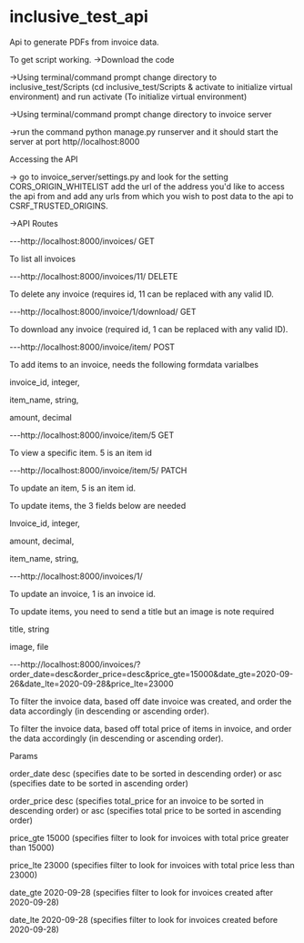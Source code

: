 # inclusive_test_api
Api to generate PDFs from invoice data.

To get script working.
->Download the code

->Using terminal/command prompt change directory to inclusive_test/Scripts (cd inclusive_test/Scripts & activate to initialize virtual environment) and run activate (To initialize virtual environment)

->Using terminal/command prompt change directory to invoice server

->run the command python manage.py runserver and it should start the server at port http//localhost:8000


Accessing the API

-> go to invoice_server/settings.py and look for the setting CORS_ORIGIN_WHITELIST add the url of the address you'd like to access the api from and add any urls from which you wish to post data to the api to CSRF_TRUSTED_ORIGINS.

->API Routes

---http://localhost:8000/invoices/ GET

To list all invoices

---http://localhost:8000/invoices/11/ DELETE

To delete any invoice (requires id, 11 can be replaced with any valid ID.

---http://localhost:8000/invoice/1/download/ GET

To download any invoice (required id, 1 can be replaced with any valid ID).

---http://localhost:8000/invoice/item/ POST

To add items to an invoice, needs the following formdata varialbes 

invoice_id, integer,

item_name, string,

amount, decimal

---http://localhost:8000/invoice/item/5 GET

To view a specific item. 5 is an item id

---http://localhost:8000/invoice/item/5/ PATCH

To update an item, 5 is an item id.

To update items, the 3 fields below are needed 

Invoice_id, integer,

amount, decimal,

item_name, string,

---http://localhost:8000/invoices/1/

To update an invoice, 1 is an invoice id.

To update items, you need to send a title but an image is note required

title, string

image, file

---http://localhost:8000/invoices/?order_date=desc&order_price=desc&price_gte=15000&date_gte=2020-09-26&date_lte=2020-09-28&price_lte=23000

To filter the invoice data, based off date invoice was created, and order the data accordingly (in descending or ascending order).

To filter the invoice data, based off total price of items in invoice, and order the data accordingly (in descending or ascending order).

Params

order_date desc (specifies date to be sorted in descending order) or asc (specifies date to be sorted in ascending order)

order_price desc (specifies total_price for an invoice to be sorted in descending order) or asc (specifies total price to be sorted in ascending order)

price_gte 15000 (specifies filter to look for invoices with total price greater than 15000)

price_lte 23000 (specifies filter to look for invoices with total price less than 23000)

date_gte 2020-09-28 (specifies filter to look for invoices created after 2020-09-28)

date_lte 2020-09-28 (specifies filter to look for invoices created before 2020-09-28)

